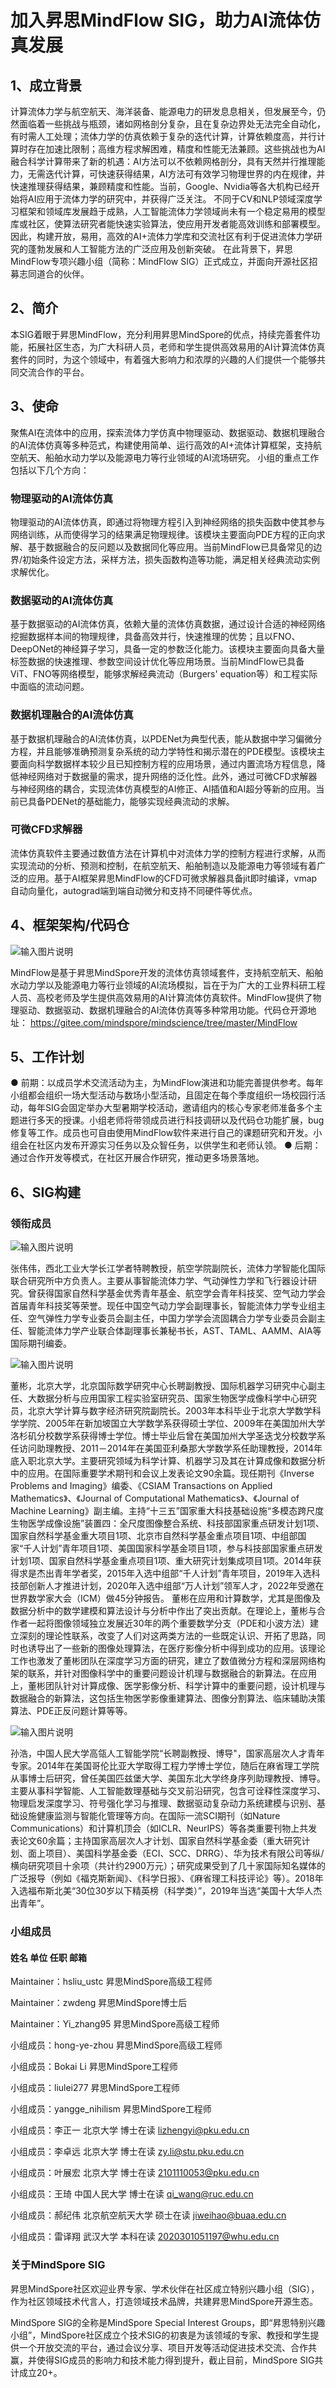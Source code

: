 # 加入昇思MindFlow SIG，助力AI流体仿真发展

## 1、成立背景

计算流体力学与航空航天、海洋装备、能源电力的研发息息相关，但发展至今，仍然面临着一些挑战与瓶颈，诸如网格剖分复杂，且在复杂边界处无法完全自动化，有时需人工处理；流体力学的仿真依赖于复杂的迭代计算，计算依赖度高，并行计算时存在加速比限制；高维方程求解困难，精度和性能无法兼顾。这些挑战也为AI融合科学计算带来了新的机遇：AI方法可以不依赖网格剖分，具有天然并行推理能力，无需迭代计算，可快速获得结果，AI方法可有效学习物理世界的内在规律，并快速推理获得结果，兼顾精度和性能。当前，Google、Nvidia等各大机构已经开始将AI应用于流体力学的研究中，并获得广泛关注。
不同于CV和NLP领域深度学习框架和领域库发展趋于成熟，人工智能流体力学领域尚未有一个稳定易用的模型库或社区，使算法研究者能快速实验算法，使应用开发者能高效训练和部署模型。
因此，构建开放，易用，高效的AI+流体力学库和交流社区有利于促进流体力学研究的蓬勃发展和人工智能方法的广泛应用及创新突破。
在此背景下，昇思MindFlow专项兴趣小组（简称：MindFlow SIG）正式成立，并面向开源社区招募志同道合的伙伴。

## 2、简介

本SIG着眼于昇思MindFlow，充分利用昇思MindSpore的优点，持续完善套件功能，拓展社区生态，为广大科研人员，老师和学生提供高效易用的AI计算流体仿真套件的同时，为这个领域中，有着强大影响力和浓厚的兴趣的人们提供一个能够共同交流合作的平台。

## 3、使命

聚焦AI在流体中的应用，探索流体力学仿真中物理驱动、数据驱动、数据机理融合的AI流体仿真等多种范式，构建使用简单、运行高效的AI+流体计算框架，支持航空航天、船舶水动力学以及能源电力等行业领域的AI流场研究。
小组的重点工作包括以下几个方向：

### 物理驱动的AI流体仿真

物理驱动的AI流体仿真，即通过将物理方程引入到神经网络的损失函数中使其参与网络训练，从而使得学习的结果满足物理规律。该模块主要面向PDE方程的正向求解、基于数据融合的反问题以及数据同化等应用。当前MindFlow已具备常见的边界/初始条件设定方法，采样方法，损失函数构造等功能，满足相关经典流动实例求解优化。

### 数据驱动的AI流体仿真

基于数据驱动的AI流体仿真，依赖大量的流体仿真数据，通过设计合适的神经网络挖掘数据样本间的物理规律，具备高效并行，快速推理的优势；且以FNO、DeepONet的神经算子学习，具备一定的参数泛化能力。该模块主要面向具备大量标签数据的快速推理、参数空间设计优化等应用场景。当前MindFlow已具备ViT、FNO等网络模型，能够求解经典流动（Burgers' equation等）和工程实际中面临的流动问题。

### 数据机理融合的AI流体仿真

基于数据机理融合的AI流体仿真，以PDENet为典型代表，能从数据中学习偏微分方程，并且能够准确预测复杂系统的动力学特性和揭示潜在的PDE模型。该模块主要面向科学数据样本较少且已知控制方程的应用场景，通过内置流场方程信息，降低神经网络对于数据量的需求，提升网络的泛化性。此外，通过可微CFD求解器与神经网络的耦合，实现流体仿真模型的AI修正、AI插值和AI超分等新的应用。当前已具备PDENet的基础能力，能够实现经典流动的求解。

### 可微CFD求解器

流体仿真软件主要通过数值方法在计算机中对流体力学的控制方程进行求解，从而实现流动的分析、预测和控制，在航空航天、船舶制造以及能源电力等领域有着广泛的应用。基于AI框架昇思MindFlow的CFD可微求解器具备jit即时编译，vmap自动向量化，autograd端到端自动微分和支持不同硬件等优点。

## 4、框架架构/代码仓

![输入图片说明](https://gitee.com/mindspore/community/tree/master/sigs/mindflow/images/mindflow_archi_CN.png)

MindFlow是基于昇思MindSpore开发的流体仿真领域套件，支持航空航天、船舶水动力学以及能源电力等行业领域的AI流场模拟，旨在于为广大的工业界科研工程人员、高校老师及学生提供高效易用的AI计算流体仿真软件。MindFlow提供了物理驱动、数据驱动、数据机理融合的AI流体仿真等多种常用功能。代码仓开源地址：
https://gitee.com/mindspore/mindscience/tree/master/MindFlow

## 5、工作计划

● 前期：以成员学术交流活动为主，为MindFlow演进和功能完善提供参考。每年小组都会组织一场大型活动与数场小型活动，且固定在每个季度组织一场校园行活动，每年SIG会固定举办大型暑期学校活动，邀请组内的核心专家老师准备多个主题进行多天的授课。小组老师将带领成员进行科技调研以及代码仓功能扩展，bug修复等工作。成员也可自由使用MindFlow软件来进行自己的课题研究和开发。小组会在社区内发布开源实习任务以及众智任务，以供学生和老师认领。
● 后期：通过合作开发等模式，在社区开展合作研究，推动更多场景落地。

## 6、SIG构建

### 领衔成员

![输入图片说明](https://gitee.com/mindspore/community/tree/master/sigs/mindflow/images/%E5%BC%A0%E4%BC%9F%E4%BC%9F.jpeg)

张伟伟，西北工业大学长江学者特聘教授，航空学院副院长，流体力学智能化国际联合研究所中方负责人。主要从事智能流体力学、气动弹性力学和飞行器设计研究。曾获得国家自然科学基金优秀青年基金、航空学会青年科技奖、空气动力学会首届青年科技奖等荣誉。现任中国空气动力学会副理事长，智能流体力学专业组主任、空气弹性力学专业委员会副主任，中国力学学会流固耦合力学专业委员会副主任、智能流体力学产业联合体副理事长兼秘书长，AST、TAML、AAMM、AIA等国际期刊编委。

![输入图片说明](https://gitee.com/mindspore/community/tree/master/sigs/mindflow/images/%E8%91%A3%E5%BD%AC.jpeg)

董彬，北京大学，北京国际数学研究中心长聘副教授、国际机器学习研究中心副主任、大数据分析与应用国家工程实验室研究员、国家生物医学成像科学中心研究员，北京大学计算与数字经济研究院副院长。2003年本科毕业于北京大学数学科学学院、2005年在新加坡国立大学数学系获得硕士学位、2009年在美国加州大学洛杉矶分校数学系获得博士学位。博士毕业后曾在美国加州大学圣迭戈分校数学系任访问助理教授、2011－2014年在美国亚利桑那大学数学系任助理教授，2014年底入职北京大学。主要研究领域为科学计算、机器学习及其在计算成像和数据分析中的应用。在国际重要学术期刊和会议上发表论文90余篇。现任期刊《Inverse Problems and Imaging》编委、《CSIAM Transactions on Applied Mathematics》、《Journal of Computational Mathematics》、《Journal of Machine Learning》副主编。主持“十三五”国家重大科技基础设施“多模态跨尺度生物医学成像设施”装置四：全尺度图像整合系统、科技部国家重点研发计划1项、国家自然科学基金重大项目1项、北京市自然科学基金重点项目1项、中组部国家“千人计划”青年项目1项、美国国家科学基金项目1项，参与科技部国家重点研发计划1项、国家自然科学基金重点项目1项、重大研究计划集成项目1项。2014年获得求是杰出青年学者奖，2015年入选中组部“千人计划”青年项目，2019年入选科技部创新人才推进计划，2020年入选中组部“万人计划”领军人才，2022年受邀在世界数学家大会（ICM）做45分钟报告。
董彬在应用和计算数学，尤其是图像及数据分析中的数学建模和算法设计与分析中作出了突出贡献。在理论上，董彬与合作者一起将图像领域独立发展近30年的两个重要数学分支（PDE和小波方法）建立深刻的理论性联系，改变了人们对这两类方法的一些既定认识、开拓了思路，同时也诱导出了一些新的图像处理算法，在医疗影像分析中得到成功的应用。该理论工作也激发了董彬团队在深度学习方面的研究，建立了数值微分方程和深层网络构架的联系，并针对图像科学中的重要问题设计机理与数据融合的新算法。在应用上，董彬团队针对计算成像、医学影像分析、科学计算中的重要问题，设计机理与数据融合的新算法，这包括生物医学影像重建算法、图像分割算法、临床辅助决策算法、PDE正反问题计算等等。

![输入图片说明](https://gitee.com/mindspore/community/tree/master/sigs/mindflow/images/%E5%AD%99%E6%B5%A9.jpeg)

孙浩，中国人民大学高瓴人工智能学院“长聘副教授、博导"，国家高层次人才青年专家。2014年在美国哥伦比亚大学取得工程力学博士学位，随后在麻省理工学院从事博士后研究，曾任美国匹兹堡大学、美国东北大学终身序列助理教授、博导。主要从事科学智能、人工智能数理基础与交叉前沿研究，包含可诠释性深度学习、物理启发深度学习、符号强化学习与推理、数据驱动复杂动力系统建模与识别、基础设施健康监测与智能化管理等方向。在国际一流SCI期刊（如Nature Communications）和计算机顶会（如ICLR、NeurIPS）等各类重要刊物上共发表论文60余篇；主持国家高层次人才计划、国家自然科学基金委（重大研究计划、面上项目）、美国科学基金委（ECI、SCC、DRRG）、华为技术有限公司等纵/横向研究项目十余项（共计约2900万元）；研究成果受到了几十家国际知名媒体的广泛报导（例如《福克斯新闻》、《科学日报》、《麻省理工科技评论》等）。2018年入选福布斯北美“30位30岁以下精英榜（科学类）”，2019年当选“美国十大华人杰出青年”。

### 小组成员

#### 姓名 单位 任职 邮箱

Maintainer：hsliu_ustc 昇思MindSpore高级工程师

Maintainer：zwdeng 昇思MindSpore博士后

Maintainer：Yi_zhang95 昇思MindSpore高级工程师

小组成员：hong-ye-zhou 昇思MindSpore高级工程师

小组成员：Bokai Li 昇思MindSpore工程师

小组成员：liulei277 昇思MindSpore工程师

小组成员：yangge_nihilism 昇思MindSpore工程师

小组成员：李正一 北京大学 博士在读 lizhengyi@pku.edu.cn

小组成员：李卓远 北京大学 博士在读 zy.li@stu.pku.edu.cn

小组成员：叶展宏 北京大学 博士在读 2101110053@pku.edu.cn

小组成员：王琦 中国人民大学 博士在读 qi_wang@ruc.edu.cn

小组成员：郝纪伟 北京航空航天大学 硕士在读 jiweihao@buaa.edu.cn

小组成员：雷译翔 武汉大学 本科在读 2020301051197@whu.edu.cn

### 关于MindSpore SIG

昇思MindSpore社区欢迎业界专家、学术伙伴在社区成立特别兴趣小组（SIG），作为社区领域技术代言人，打造领域技术品牌，共建昇思MindSpore开源生态。

MindSpore SIG的全称是MindSpore Special Interest Groups，即“昇思特别兴趣小组”，MindSpore社区成立个技术SIG的初衷是为该领域的专家、教授和学生提供一个开放交流的平台，通过会议分享、项目开发等活动促进技术交流、合作共赢，并使得SIG成员的影响力和技术能力得到提升，截止目前，MindSpore SIG共计成立20+。
